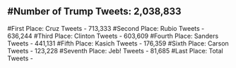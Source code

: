 #Number of Trump Tweets: 2,038,833
---
#First Place: Cruz Tweets - 713,333
#Second Place: Rubio Tweets - 636,244
#Third Place: Clinton Tweets - 603,609
#Fourth Place: Sanders Tweets - 441,131
#Fifth Place: Kasich Tweets - 176,359
#Sixth Place: Carson Tweets - 123,228
#Seventh Place: Jeb! Tweets - 81,685
#Last Place: Total Tweets -  
